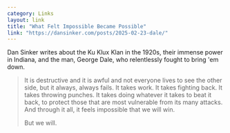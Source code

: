 ```yaml
---
category: Links
layout: link
title: "What Felt Impossible Became Possible"
link: "https://dansinker.com/posts/2025-02-23-dale/"
---
```


Dan Sinker writes about the Ku Klux Klan in the 1920s, their immense power in
Indiana, and the man, George Dale, who relentlessly fought to bring 'em down.

> It is destructive and it is awful and not everyone lives to see the other
> side, but it always, always fails. It takes work. It takes fighting back. It
> takes throwing punches. It takes doing whatever it takes to beat it back, to
> protect those that are most vulnerable from its many attacks. And through it
> all, it feels impossible that we will win.
>
> But we will.

